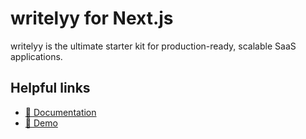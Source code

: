 # writelyy for Next.js

writelyy is the ultimate starter kit for production-ready, scalable SaaS applications.

## Helpful links

- [📘 Documentation](https://writelyy.dev/docs/nextjs)
- [🚀 Demo](https://demo.writelyy.dev)